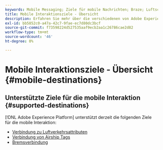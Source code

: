 ```yaml
---
keywords: Mobile Messaging; Ziele für mobile Nachrichten; Braze; Luftschiff
title: Mobile Interaktionsziele - Übersicht
description: Erfahren Sie mehr über die verschiedenen von Adobe Experience Platform unterstützten Ziele für die mobile Interaktion.
exl-id: bb5852c0-a47a-42c7-9fae-ec7d80dc3bcf
source-git-commit: f73598224d527535aaf9ecb2aa1c26786cae2d82
workflow-type: tm+mt
source-wordcount: '46'
ht-degree: 0%

---
```


# Mobile Interaktionsziele - Übersicht {#mobile-destinations}

## Unterstützte Ziele für die mobile Interaktion {#supported-destinations}

[!DNL Adobe Experience Platform] unterstützt derzeit die folgenden Ziele für die mobile Interaktion:

* [Verbindung zu Luftverkehrsattributen](airship-attributes.md)
* [Verbindung von Airship Tags](airship-tags.md)
* [Bremsverbindung](braze.md)